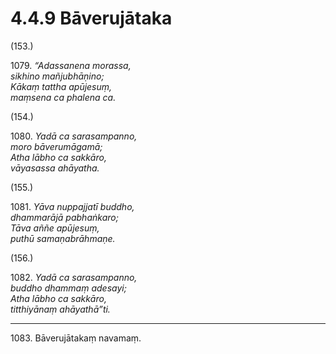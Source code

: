 # 4.4.9 Bāverujātaka

(153.)

1079\. _“Adassanena morassa,_  
_sikhino mañjubhāṇino;_  
_Kākaṃ tattha apūjesuṃ,_  
_maṃsena ca phalena ca._  

(154.)

1080\. _Yadā ca sarasampanno,_  
_moro bāverumāgamā;_  
_Atha lābho ca sakkāro,_  
_vāyasassa ahāyatha._  

(155.)

1081\. _Yāva nuppajjatī buddho,_  
_dhammarājā pabhaṅkaro;_  
_Tāva aññe apūjesuṃ,_  
_puthū samaṇabrāhmaṇe._  

(156.)

1082\. _Yadā ca sarasampanno,_  
_buddho dhammaṃ adesayi;_  
_Atha lābho ca sakkāro,_  
_titthiyānaṃ ahāyathā”ti._  

---

1083\. Bāverujātakaṃ navamaṃ.
